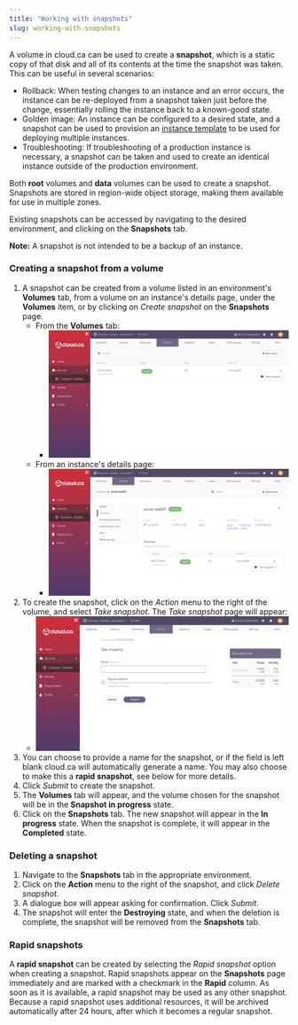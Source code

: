 ```yaml
---
title: "Working with snapshots"
slug: working-with-snapshots
---
```



A volume in cloud.ca can be used to create a **snapshot**, which is a static copy of that disk and all of its contents at the time the snapshot was taken.  This can be useful in several scenarios:
   - Rollback: When testing changes to an instance and an error occurs, the instance can be re-deployed from a snapshot taken just before the change, essentially rolling the instance back to a known-good state.
   - Golden image: An instance can be configured to a desired state, and a snapshot can be used to provision an [instance template](working-with-instance-templates.md) to be used for deploying multiple instances.
   - Troubleshooting: If troubleshooting of a production instance is necessary, a snapshot can be taken and used to create an identical instance outside of the production environment.

Both **root** volumes and **data** volumes can be used to create a snapshot.  Snapshots are stored in region-wide object storage, making them available for use in multiple zones. <!-- Take out for standard KB -->

Existing snapshots can be accessed by navigating to the desired environment, and clicking on the **Snapshots** tab.

**Note:** A snapshot is not intended to be a backup of an instance.

### Creating a snapshot from a volume

1. A snapshot can be created from a volume listed in an environment's **Volumes** tab, from a volume on an instance's details page, under the **Volumes** item, or by clicking on *Create snapshot* on the **Snapshots** page.
   - From the **Volumes** tab:
      - ![Take snapshot from Volumes page](../../assets/cca-working-with-snapshots-1-en.png)
   - From an instance's details page:
      - ![Take snapshot from instance page](../../assets/cca-working-with-snapshots-2-en.png)
1. To create the snapshot, click on the *Action* menu to the right of the volume, and select *Take snapshot*.  The *Take snapshot* page will appear:
   - ![Take snapshot page](../../assets/cca-working-with-snapshots-3-en.png)
1. You can choose to provide a name for the snapshot, or if the field is left blank cloud.ca will automatically generate a name.  You may also choose to make this a **rapid snapshot**, see below for more details.
1. Click *Submit* to create the snapshot.
1. The **Volumes** tab will appear, and the volume chosen for the snapshot will be in the  **Snapshot in progress** state.
1. Click on the **Snapshots** tab.  The new snapshot will appear in the **In progress** state.  When the snapshot is complete, it will appear in the **Completed** state.

### Deleting a snapshot

1. Navigate to the **Snapshots** tab in the appropriate environment.
1. Click on the **Action** menu to the right of the snapshot, and click *Delete snapshot*.
1. A dialogue box will appear asking for confirmation.  Click *Submit*.
1. The snapshot will enter the **Destroying** state, and when the deletion is complete, the snapshot will be removed from the **Snapshots** tab.

### Rapid snapshots

A **rapid snapshot** can be created by selecting the *Rapid snapshot* option when creating a snapshot.  Rapid snapshots appear on the **Snapshots** page immediately and are marked with a checkmark in the **Rapid** column.  As soon as it is available, a rapid snapshot may be used as any other snapshot.  Because a rapid snapshot uses additional resources, it will be archived automatically after 24 hours, after which it becomes a regular snapshot.
